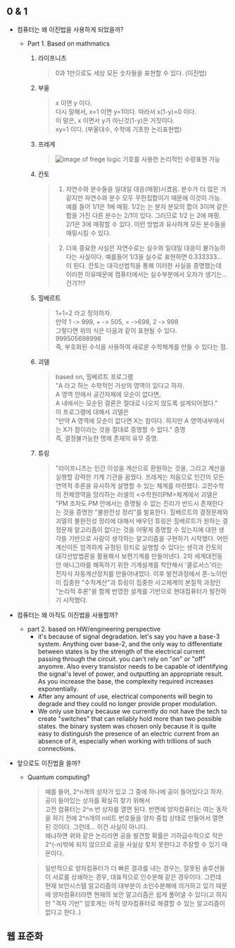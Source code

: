 ## 0 & 1
* 컴퓨터는 왜 이진법을 사용하게 되었을까?
	* Part 1. Based on mathmatics
		1. 라이프니츠
		
			> 0과 1만으로도 세상 모든 숫자들을 표현할 수 있다. (이진법)
		2. 부울
		
			> x 이면 y 이다. <br> 다시 말해서, x=1 이면 y=1이다. 따라서  x(1-y)=0 이다. <br> 이 말은, x 이면서  y가 아닌것(1-y)은 거짓이다.<br> xy=1 이다.  (부울대수, 수학에 기초한 논리표현법)
		3. 프레게
		
			> ![image of frege logic](https://qph.ec.quoracdn.net/main-qimg-ea9bcef4a8f08ad3b5fefa95d5f1a37d?convert_to_webp=true)
			> 기호를 사용한 논리적인 수량표현 가능
		
		4. 칸토
		
			> 1. 자연수와 분수들을 일대일 대응(매핑)시켰음. 분수가 더 많은 거 같지만 자연수와 분수 모두 무한집합이기 때문에 이것이 가능.<br> 예를 들어 1/1은 1에 매핑. 1/2는 는 분자 분모의 합이 3이며 같은 합을 가진 다른 분수는 2/1이 있다. 그러므로 1/2 는 2에 매핑. 2/1은 3에 매핑할 수 있다. 이런 방법과 유사하게 모든 분수들을 매핑시킬 수 있다. 
			
			> 2. 더욱 중요한 사실은 자연수로는 실수와 일대일 대응이 불가능하다는 사실이다. 예를들어 1/3을 실수로 표현하면 0.333333... 이 된다. 칸토는 대각선법칙을 통해 이러한 사실을 증명했는데 이러한 이유때문에 컴퓨터에서는 실수부분에서 오차가 생기는...건가?!?
		5. 힐베르트
		
			> 1+1=2 라고 정의하자.<br>
			만약 1 -> 999, + -> 505, = ->698, 2 -> 998 <br>
			그렇다면 위의 식은 다음과 같이 표현될 수 있다.<br>
			999505698998<br>
			즉, 부호화된 수식을 사용하여 새로운 수학체계를 만들 수 있다는 점.
			
		6. 괴델
		
			> based on, 힐베르트 프로그램 <br>
			"A 라고 하는 수학적인 가상의 영역이 있다고 하자.<br>
			A 영역 안에서 공간자체에 모순이 없다면,<br>
			A 내에서는 모순된 결론은 절대로 나오지 않도록 설계되어졌다."<br>
			이 프로그램에 대해서 괴델은 <br>"만약 A 영역에 모순이 없다면 X는 참이다.
			하지만 A 영역내부에서는 X가 참이라는 것을 절대로 증명할 수 없다." 증명<br> 즉, 결정불가능한 명제 존재의 유무 증명.
			
		7. 튜링
		
			> "라이프니츠는 인간 이성을 계산으로 환원하는 것을, 그리고 계산을 실행할 강력한 기계 기관을 꿈꿨다. 프레게는 처음으로 인간의 모든 연역적 추론을 유사하게 설명할 수 있는 체계를 마련했다. 고전수학의 전체영역을 망라하는 러셀의 <수학원리PM>체계에서 괴델은 "PM 조차도 PM 안에서는 증명될 수 없는 진리가 반드시 존재한다는 것을 증명한 "불완전성 정리"를 발표한다. 힐베르트의 결정문제와 괴델의 불완전성 정리에 대해서 배우던 튜링은 힐베르트가 원하는 결정문제 알고리즘이 없다는 것을 어떻게 증명할 수 있는지에 대한 생각을 기반으로 사람이 생각하는 알고리즘을 구현하기 시작했다. 어떤 계산이든 엄격하게 규정된 장치로 실행할 수 있다는 생각과 칸토의 대각선방법론을 활용해서 보편기계를 만들어낸다. 2차 세계대전동안 에니그마를 해독하기 위한 기계설계를 착안해서 '콜로서스'라는 전자식 자동계산장치를 만들어내었다. 이후 발전과정에서 폰-노이만이 집중한 "수칙계산"과 튜링이 집중한 사고체계의 본질적 과정인 "논리적 추론"을 함께 반영한 설계를 기반으로 현대컴퓨터가 발전하기 시작했다.
			
* 컴퓨터는 왜 아직도 이진법을 사용할까?
	* part 2. based on HW/engineering perspective
		- it's because of signal degradation. let's say you have a base-3 system. Anything over base-2, and the only way to differentiate between states is by the strength of the electrical current passing through the circuit. you can't rely on "on" or "off" anyomre. Also every transistor needs to be capable of identifying the signal's level of power, and outputting an appropriate result. As you increase the base, the complexity required increases exponentially.
		- After any amount of use, electrical components will begin to degrade and they could no longer provide proper modulation.
		- We only use binary because we currently do not have the tech to create "switches" that can reliably hold more than two possible states. the binary system was chosen only because it is quite easy to distinguish the presence of an electric current from an absence of it, especially when working with trillions of such connections. 

* 앞으로도 이진법을 쓸까?
	- Quantum computing?
	
		> 예를 들어, 2^n개의 상자가 있고 그 중에 하나에 공이 들어있다고 하자. 공이 들어있는 상자를 확실히 찾기 위해서 <br>
		고전 컴퓨터는 2^n 번 상자를 열면 된다. 반면에 양자컴퓨터는 여는 동작을 하기 전에 2^n개의 n비트 번호들을 양자 중첩 상태로 만들어서 열면 된 것이다. 그런데... 이건 사실이 아니다.<br> 왜냐하면 위와 같은 논리라면 공을 발견할 확률은 기하급수적으로 작은 2^(-n)밖에 되지 않으므로 공을 사실상 찾지 못한다고 주장할 수 있기 때문이다.
		
		> 일반적으로 양자컴퓨터가 더 빠른 결과를 내는 경우는, 잘못된 솔루션들이 서로를 상쇄하는 경우, 대표적으로 인수분해 같은 경우이다. 그런데 현재 보안시스템 알고리즘의 대부분이 소인수분해에 의거하고 있기 때문에 양자컴퓨터라면 현재의 보안 알고리즘은 쉽게 풀어낼 수 있다(고 하지만 "격자 기반" 암호계는 아직 양자컴퓨터로 해결할 수 있는 알고리즘이 없다고 한다..)

## 웹 표준화